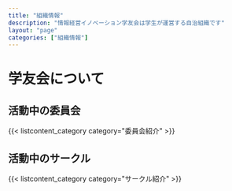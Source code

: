 ```yaml
---
title: "組織情報"
description: "情報経営イノベーション学友会は学生が運営する自治組織です"
layout: "page"
categories: ["組織情報"]
---
```


# 学友会について

## 活動中の委員会

{{< listcontent_category category="委員会紹介" >}}

## 活動中のサークル

{{< listcontent_category category="サークル紹介" >}}
